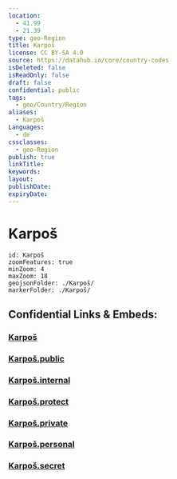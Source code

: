 ```yaml
---
location:
  - 41.99
  - 21.39
type: geo-Region
title: Karpoš
license: CC BY-SA 4.0
source: https://datahub.io/core/country-codes
isDeleted: false
isReadOnly: false
draft: false
confidential: public
tags:
  - geo/Country/Region
aliases:
  - Karpoš
Languages:
  - de
cssclasses:
  - geo-Region
publish: true
linkTitle:
keywords:
layout:
publishDate:
expiryDate:
---
```


# Karpoš

```leaflet
id: Karpoš
zoomFeatures: true 
minZoom: 4 
maxZoom: 18
geojsonFolder: ./Karpoš/
markerFolder: ./Karpoš/
```


## Confidential Links & Embeds: 

### [Karpoš](/_Standards/Earth/Continent/Europe/Europe~South/Macedonia~North/Municipalities~Macedonia/Karpoš.md) 

### [Karpoš.public](/_public/Earth/Continent/Europe/Europe~South/Macedonia~North/Municipalities~Macedonia/Karpoš.public.md) 

### [Karpoš.internal](/_internal/Earth/Continent/Europe/Europe~South/Macedonia~North/Municipalities~Macedonia/Karpoš.internal.md) 

### [Karpoš.protect](/_protect/Earth/Continent/Europe/Europe~South/Macedonia~North/Municipalities~Macedonia/Karpoš.protect.md) 

### [Karpoš.private](/_private/Earth/Continent/Europe/Europe~South/Macedonia~North/Municipalities~Macedonia/Karpoš.private.md) 

### [Karpoš.personal](/_personal/Earth/Continent/Europe/Europe~South/Macedonia~North/Municipalities~Macedonia/Karpoš.personal.md) 

### [Karpoš.secret](/_secret/Earth/Continent/Europe/Europe~South/Macedonia~North/Municipalities~Macedonia/Karpoš.secret.md)

